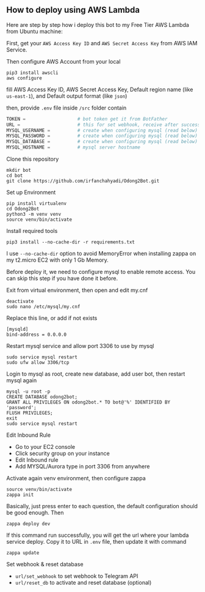 ## How to deploy using AWS Lambda
Here are step by step how i deploy this bot to my Free Tier AWS Lambda from Ubuntu machine:

First, get your `AWS Access Key ID` and `AWS Secret Access Key` from AWS IAM Service.

Then configure AWS Account from your local
```
pip3 install awscli
aws configure
```
fill AWS Access Key ID, AWS Secret Access Key, Default region name (like `us-east-1`), and Default output format (like `json`)

then, provide `.env` file inside `/src` folder contain
```python
TOKEN =                   # bot token get it from BotFather
URL =                     # this for set webhook, receive after success deploy it to AWS Lambda (read below)
MYSQL_USERNAME =          # create when configuring mysql (read below)
MYSQL_PASSWORD =          # create when configuring mysql (read below)
MYSQL_DATABASE =          # create when configuring mysql (read below)
MYSQL_HOSTNAME =          # mysql server hostname
```

Clone this repository
```
mkdir bot
cd bot
git clone https://github.com/irfanchahyadi/Odong2Bot.git
```

Set up Environment
```
pip install virtualenv
cd Odong2Bot
python3 -m venv venv
source venv/bin/activate
```

Install required tools
```
pip3 install --no-cache-dir -r requirements.txt
```

I use `--no-cache-dir` option to avoid MemoryError when installing zappa on my t2.micro EC2 with only 1 Gb Memory.

Before  deploy it, we need to configure mysql to enable remote access. You can skip this step if you have done it before.

Exit from virtual environment, then open and edit my.cnf
```
deactivate
sudo nano /etc/mysql/my.cnf
```

Replace this line, or add if not exists
```
[mysqld]
bind-address = 0.0.0.0
```

Restart mysql service and allow port 3306 to use by mysql
```
sudo service mysql restart
sudo ufw allow 3306/tcp
```

Login to mysql as root, create new database, add user bot, then restart mysql again
```
mysql -u root -p
CREATE DATABASE odong2bot;
GRANT ALL PRIVILEGES ON odong2bot.* TO bot@'%' IDENTIFIED BY 'password';
FLUSH PRIVILEGES;
exit
sudo service mysql restart
```

Edit Inbound Rule
- Go to your EC2 console
- Click security group on your instance
- Edit Inbound rule
- Add MYSQL/Aurora type in port 3306 from anywhere

Activate again venv environment, then configure zappa
```
source venv/bin/activate
zappa init
```
Basically, just press enter to each question, the default configuration should be good enough. Then
```
zappa deploy dev
```
If this command run successfully, you will get the url where your lambda service deploy.
Copy it to URL in `.env` file, then update it with command
```
zappa update
```

Set webhook & reset database
- `url/set_webhook` to set webhook to Telegram API
- `url/reset_db` to activate and reset database (optional)